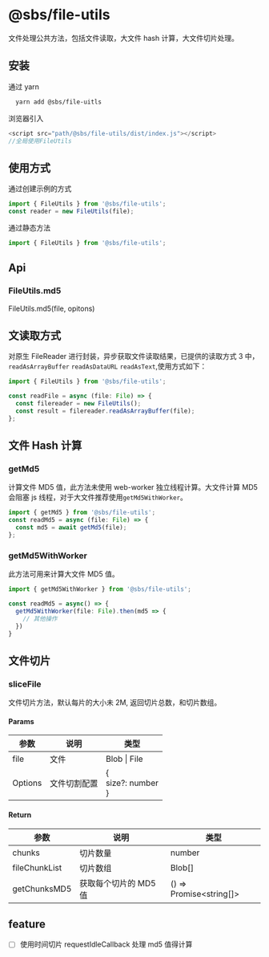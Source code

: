 # @sbs/file-utils

文件处理公共方法，包括文件读取，大文件 hash 计算，大文件切片处理。

## 安装

通过 yarn

```bash
  yarn add @sbs/file-uitls
```

浏览器引入

```js
<script src="path/@sbs/file-utils/dist/index.js"></script>
//全局使用FileUtils
```

## 使用方式

通过创建示例的方式

```typescript
import { FileUtils } from '@sbs/file-utils';
const reader = new FileUtils(file);
```

通过静态方法

```typescript
import { FileUtils } from '@sbs/file-utils';
```

## Api

### FileUtils.md5

FileUtils.md5(file, opitons)

## 文读取方式

对原生 FileReader 进行封装，异步获取文件读取结果，已提供的读取方式 3 中，`readAsArrayBuffer` `readAsDataURL` `readAsText`,使用方式如下：

```typescript
import { FileUtils } from '@sbs/file-utils';

const readFile = async (file: File) => {
  const filereader = new FileUtils();
  const result = filereader.readAsArrayBuffer(file);
};
```

## 文件 Hash 计算

### getMd5

计算文件 MD5 值，此方法未使用 web-worker 独立线程计算。大文件计算 MD5 会阻塞 js 线程，对于大文件推荐使用`getMd5WithWorker`。

```typescript
import { getMd5 } from '@sbs/file-utils';
const readMd5 = async (file: File) => {
  const md5 = await getMd5(file);
};
```

### getMd5WithWorker

此方法可用来计算大文件 MD5 值。

```typescript
import { getMd5WithWorker } from '@sbs/file-utils';

const readMd5 = async() => {
  getMd5WithWorker(file: File).then(md5 => {
    // 其他操作
  })
}
```

## 文件切片

### sliceFile

文件切片方法，默认每片的大小未 2M, 返回切片总数，和切片数组。

#### Params

| 参数    | 说明         | 类型                        |
| ------- | ------------ | --------------------------- |
| file    | 文件         | Blob \| File                |
| Options | 文件切割配置 | {<br />size?: number<br />} |

#### Return

| 参数          | 说明                  | 类型                    |
| ------------- | --------------------- | ----------------------- |
| chunks        | 切片数量              | number                  |
| fileChunkList | 切片数组              | Blob[]                  |
| getChunksMD5  | 获取每个切片的 MD5 值 | () => Promise<string[]> |

## feature

- [ ] 使用时间切片 requestIdleCallback 处理 md5 值得计算
